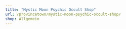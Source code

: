 ```yaml
---
title: "Mystic Moon Psychic Occult Shop"
url: /provincetown/mystic-moon-psychic-occult-shop/
shop: Allgemein
---
```

